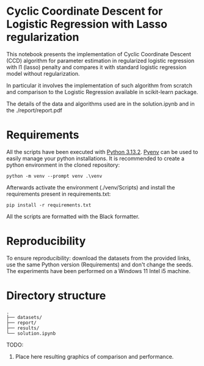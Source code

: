 # Cyclic Coordinate Descent for Logistic Regression with Lasso regularization

This notebook presents the implementation of Cyclic Coordinate Descent (CCD) algorithm for parameter 
estimation in regularized logistic regression with l1 (lasso) penalty and compares it with standard 
logistic regression model without regularization. 

In particular it involves the implementation of such algorithm from scratch and comparison to the Logistic Regression available in scikit-learn package.

The details of the data and algorithms used are in the solution.ipynb and in the ./report/report.pdf

# Requirements

All the scripts have been executed with [Python 3.13.2](https://www.python.org/). [Pyenv](https://github.com/pyenv/pyenv) can be used to easily manage your python installations. It is recommended to create a python environment in the cloned repository:

```
python -m venv --prompt venv .\venv
```

Afterwards activate the environment (./venv/Scripts) and install the requirements present in requirements.txt:

```
pip install -r requirements.txt
```

All the scripts are formatted with the Black formatter.

# Reproducibility

To ensure reproducibility: download the datasets from the provided links, use the same Python version (Requirements) and don't change the seeds. The experiments have been performed on a Windows 11 Intel i5 machine.

# Directory structure

```  
.  
├── datasets/  
├── report/  
├── results/  
└── solution.ipynb  
```  


TODO:

1. Place here resulting graphics of comparison and performance.
